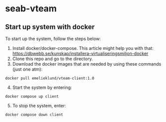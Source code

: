 # seab-vteam

Start up system with docker
---------------------------

To start up the system, follow the steps below:

1. Install docker/docker-compose. This article might help you with that: https://dbwebb.se/kunskap/installera-virtualiseringsmiljon-docker
2. Clone this repo and go to the directory.
3. Download the docker images that are needed by using these commands (just one atm):
```
docker pull emelieklund/vteam-client:1.0
```
4. Start the system by entering:
```
docker compose up client
```
5. To stop the system, enter:
```
docker compose down client
```
